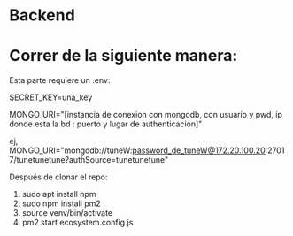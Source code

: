 # Backend

# Correr de la siguiente manera:

Esta parte requiere un .env:

SECRET_KEY=una_key

MONGO_URI="[instancia de conexion con mongodb, con usuario y pwd, ip donde esta la bd : puerto y lugar de authenticación]"

ej, MONGO_URI="mongodb://tuneW:password_de_tuneW@172.20.100.20:27017/tunetunetune?authSource=tunetunetune"


Después de clonar el repo:

1. sudo apt install npm
2. sudo npm install pm2
3. source venv/bin/activate
2. pm2 start ecosystem.config.js


